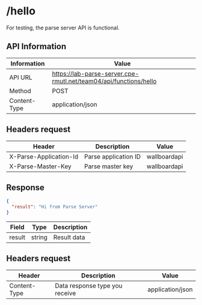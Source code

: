 # /hello

For testing, the parse server API is functional.

## API Information

| Information  | Value                                                             |
| ------------ | ----------------------------------------------------------------- |
| API URL      | https://lab-parse-server.cpe-rmutl.net/team04/api/functions/hello |
| Method       | POST                                                              |
| Content-Type | application/json                                                  |

## Headers request

| Header                 | Description          | Value        |
| ---------------------- | -------------------- | ------------ |
| X-Parse-Application-Id | Parse application ID | wallboardapi |
| X-Parse-Master-Key     | Parse master key     | wallboardapi |

## Response

```json
{
  "result": "Hi from Parse Server"
}
```

| Field  | Type   | Description |
| ------ | ------ | ----------- |
| result | string | Result data |

## Headers request

| Header       | Description                    | Value            |
| ------------ | ------------------------------ | ---------------- |
| Content-Type | Data response type you receive | application/json |